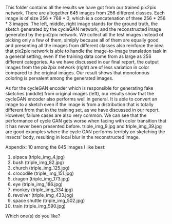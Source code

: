 This folder contains all the results we have got from our trained pix2pix network. There are altogether 645 images from 256 different classes. Each image is of size 256 * 768 * 3, which is a concatenation of three 256 * 256 * 3 images. The left, middle, right image stands for the ground truth, the sketch generated by the cycleGAN network, and the reconstructed image generated by the pix2pix network. We collect all the test images instead of picking only a few of them, simlply because all of them are equally good and presenting all the images from different classes also reinforce the idea that pix2pix network is able to handle the image-to-image translation task in a general setting, even if the training data come from as large as 256 different categories. As we have discussed in our final report, the output images from the pix2pix network (right) are of less variation in color compared to the original images. Our result shows that monotonous coloring is pervalent among the generated images. 

As for the cycleGAN encoder which is responsible for generating fake sketches (middle) from original images (left), our results show that the cycleGAN encoder also performs well in general. It is able to convert an image to a sketch even if the image is from a distribution that is totally different from that in the training set, as we have discussed in our report. However, failure cases are also very common. We can see that the performance of cycle GAN gets worse when facing with color transition that it has never been presented before. triple_img_9.jpg  and triple_img_39.jpg are good examples where the cycle GAN performs terribly on sketching the insects' body, resulting in local blur in the reconstructed image.

Appendix:
10 among the 645 images I like best: 
1. alpaca (triple_img_4.jpg)
2. bush (triple_img_82.jpg)
3. church (triple_img_125.jpg)
4. crocodile (triple_img_151.jpg)
5. dragon (triple_img_173.jpg)
6. eye (triple_img_186.jpg)
7. monkey (triple_img_334.jpg)
8. revolver (triple_img_433.jpg)
9. space shuttle (triple_img_502.jpg)
10. train (triple_img_590.jpg)

Which one(s) do you like?
